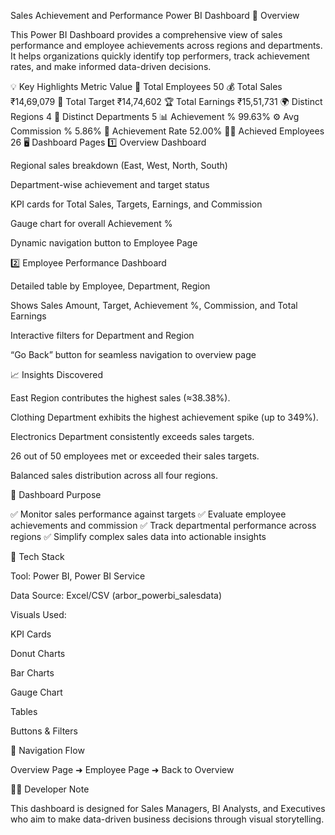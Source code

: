 Sales Achievement and Performance Power BI Dashboard
🚀 Overview

This Power BI Dashboard provides a comprehensive view of sales performance and employee achievements across regions and departments.
It helps organizations quickly identify top performers, track achievement rates, and make informed data-driven decisions.

💡 Key Highlights
Metric	Value
👥 Total Employees	50
💰 Total Sales	₹14,69,079
🎯 Total Target	₹14,74,602
🏆 Total Earnings	₹15,51,731
🌍 Distinct Regions	4
🏢 Distinct Departments	5
📊 Achievement %	99.63%
⚙️ Avg Commission %	5.86%
🧩 Achievement Rate	52.00%
🧍‍♂️ Achieved Employees	26
🖥️ Dashboard Pages
1️⃣ Overview Dashboard

Regional sales breakdown (East, West, North, South)

Department-wise achievement and target status

KPI cards for Total Sales, Targets, Earnings, and Commission

Gauge chart for overall Achievement %

Dynamic navigation button to Employee Page


2️⃣ Employee Performance Dashboard

Detailed table by Employee, Department, Region

Shows Sales Amount, Target, Achievement %, Commission, and Total Earnings

Interactive filters for Department and Region

“Go Back” button for seamless navigation to overview page


📈 Insights Discovered

East Region contributes the highest sales (≈38.38%).

Clothing Department exhibits the highest achievement spike (up to 349%).

Electronics Department consistently exceeds sales targets.

26 out of 50 employees met or exceeded their sales targets.

Balanced sales distribution across all four regions.

🧠 Dashboard Purpose

✅ Monitor sales performance against targets
✅ Evaluate employee achievements and commission
✅ Track departmental performance across regions
✅ Simplify complex sales data into actionable insights

🧩 Tech Stack

Tool: Power BI, Power BI Service

Data Source: Excel/CSV (arbor_powerbi_salesdata)

Visuals Used:

KPI Cards

Donut Charts

Bar Charts

Gauge Chart

Tables

Buttons & Filters



🧭 Navigation Flow

Overview Page ➜ Employee Page ➜ Back to Overview

🧑‍💻 Developer Note

This dashboard is designed for Sales Managers, BI Analysts, and Executives who aim to make data-driven business decisions through visual storytelling.
